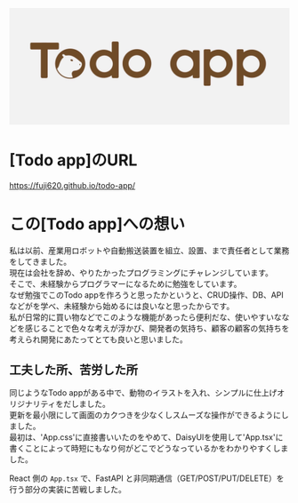 ![altテキスト](public/screenshot.jpg)

# [Todo app]のURL
https://fuji620.github.io/todo-app/

# この[Todo app]への想い
私は以前、産業用ロボットや自動搬送装置を組立、設置、まで責任者として業務をしてきました。  
現在は会社を辞め、やりたかったプログラミングにチャレンジしています。  
そこで、未経験からプログラマーになるために勉強をしています。  
なぜ勉強でこのTodo appを作ろうと思ったかというと、CRUD操作、DB、APIなどがを学べ、未経験から始めるには良いなと思ったからです。  
私が日常的に買い物などでこのような機能があったら便利だな、使いやすいななどを感じることで色々な考えが浮かび、開発者の気持ち、顧客の顧客の気持ちを考えられ開発にあたってとても良いと思いました。  

## 工夫した所、苦労した所  
同じようなTodo appがある中で、動物のイラストを入れ、シンプルに仕上げオリジナリティをだしました。  
更新を最小限にして画面のカクつきを少なくしスムーズな操作ができるようにしました。  
最初は、'App.css'に直接書いいたのをやめて、DaisyUIを使用して'App.tsx'に書くことによって時短にもなり何がどこでどうなっているかをわかりやすくしました。  

React 側の `App.tsx` で、FastAPI と非同期通信（GET/POST/PUT/DELETE）を行う部分の実装に苦戦しました。